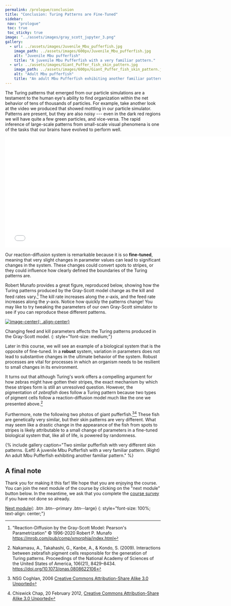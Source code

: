 ```yaml
---
permalink: /prologue/conclusion
title: "Conclusion: Turing Patterns are Fine-Tuned"
sidebar:
 nav: "prologue"
 toc: true
 toc_sticky: true
image: "../assets/images/gray_scott_jupyter_3.png"
gallery:
  - url: ../assets/images/Juvenile_Mbu_pufferfish.jpg
    image_path: ../assets/images/600px/Juvenile_Mbu_pufferfish.jpg
    alt: "Juvenile Mbu pufferfish"
    title: "A juvenile Mbu Pufferfish with a very familiar pattern."
  - url: ../assets/images/Giant_Puffer_fish_skin_pattern.jpg
    image_path: ../assets/images/600px/Giant_Puffer_fish_skin_pattern.jpg
    alt: "Adult Mbu pufferfish"
    title: "An adult Mbu Pufferfish exhibiting another familiar pattern."
---
```


The Turing patterns that emerged from our particle simulations are a testament to the human eye's ability to find organization within the net behavior of tens of thousands of particles. For example, take another look at the video we produced that showed mottling in our particle simulator. Patterns are present, but they are also noisy --- even in the dark red regions we will have quite a few green particles, and vice-versa. The rapid inference of large-scale patterns from small-scale visual phenomena is one of the tasks that our brains have evolved to perform well.

<center>
<iframe width="750" height="360" src="../assets/videos/predator_prey_11_by_11_f_1_k_1.mp4" frameborder="0" allowfullscreen>
</iframe>
</center>

Our reaction-diffusion system is remarkable because it is so **fine-tuned**, meaning that very slight changes in parameter values can lead to significant changes in the system. These changes could convert spots to stripes, or they could influence how clearly defined the boundaries of the Turing patterns are.

Robert Munafo provides a great figure, reproduced below, showing how the Turing patterns produced by the Gray-Scott model change as the kill and feed rates vary.[^robert] The kill rate increases along the *x*-axis, and the feed rate increases along the *y*-axis. Notice how quickly the patterns change! You may like to try tweaking the parameters of our own Gray-Scott simulator to see if you can reproduce these different patterns.

[![image-center](../assets/images/600px/xmorphia-parameter-map.jpg){: .align-center}](../assets/images/xmorphia-parameter-map.jpg)

Changing feed and kill parameters affects the Turing patterns produced in the Gray-Scott model.
{: style="font-size: medium;"}

Later in this course, we will see an example of a biological system that is the opposite of fine-tuned. In a **robust** system, variation in parameters does not lead to substantive changes in the ultimate behavior of the system. Robust processes are vital for processes in which an organism needs to be resilient to small changes in its environment.

It turns out that although Turing's work offers a compelling argument for how zebras might have gotten their stripes, the exact mechanism by which these stripes form is still an unresolved question. However, the pigmentation of *zebrafish* does follow a Turing pattern because two types of pigment cells follow a reaction-diffusion model much like the one we presented above.[^zebrafish]

Furthermore, note the following two photos of giant pufferfish.[^youngfish][^pufferfish] These fish are genetically very similar, but their skin patterns are very different. What may seem like a drastic change in the appearance of the fish from spots to stripes is likely attributable to a small change of parameters in a fine-tuned biological system that, like all of life, is powered by randomness.

{% include gallery caption="Two similar pufferfish with very different skin patterns. (Left) A juvenile Mbu Pufferfish with a very familiar pattern. (Right) An adult Mbu Pufferfish exhibiting another familiar pattern." %}

## A final note

Thank you for making it this far! We hope that you are enjoying the course. You can join the next module of the course by clicking on the "next module" button below. In the meantime, we ask that you complete the <a href="https://forms.gle/egmmBxGtBciDPYNS8" target="_blank">course survey</a> if you have not done so already.


[Next module](../motifs/home){: .btn .btn--primary .btn--large}
{: style="font-size: 100%; text-align: center;"}

[^robert]: "Reaction-Diffusion by the Gray-Scott Model: Pearson's Parametrization" © 1996-2020 Robert P. Munafo https://mrob.com/pub/comp/xmorphia/index.html

[^zebrafish]: Nakamasu, A., Takahashi, G., Kanbe, A., & Kondo, S. (2009). Interactions between zebrafish pigment cells responsible for the generation of Turing patterns. Proceedings of the National Academy of Sciences of the United States of America, 106(21), 8429–8434. https://doi.org/10.1073/pnas.0808622106

[^youngfish]: NSG Coghlan, 2006 [Creative Commons Attribution-Share Alike 3.0 Unported](https://creativecommons.org/licenses/by-sa/3.0/deed.en)

[^pufferfish]: Chiswick Chap, 20 February 2012, [Creative Commons Attribution-Share Alike 3.0 Unported](https://creativecommons.org/licenses/by-sa/3.0/deed.en)
